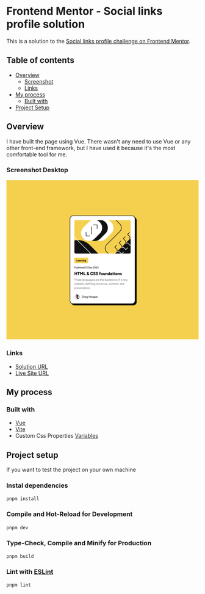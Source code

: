 # Frontend Mentor - Social links profile solution

This is a solution to the [Social links profile challenge on Frontend Mentor](https://www.frontendmentor.io/challenges/social-links-profile-UG32l9m6dQ).

## Table of contents

- [Overview](#overview)
  - [Screenshot](#screenshot)
  - [Links](#links)
- [My process](#my-process)
  - [Built with](#built-with)
- [Project Setup](#project-setup)

## Overview

I have built the page using Vue. There wasn't any need to use Vue or any other front-end framework, but I have used it because it's the most comfortable tool for me.

### Screenshot Desktop

![](./screenshots/screenshot.png)

### Links

- [Solution URL](https://github.com/rmnkk/blog-preview-card)
- [Live Site URL](https://rmnkk.github.io/blog-preview-card/)

## My process

### Built with

- [Vue](https://vuejs.org/)
- [Vite](https://vitejs.dev/)
- Custom Css Properties [Variables](https://developer.mozilla.org/en-US/docs/Web/CSS/Using_CSS_custom_properties)

## Project setup

If you want to test the project on your own machine

### Instal dependencies

```
pnpm install
```

### Compile and Hot-Reload for Development

```
pnpm dev
```

### Type-Check, Compile and Minify for Production

```
pnpm build
```

### Lint with [ESLint](https://eslint.org/)

```
pnpm lint
```
